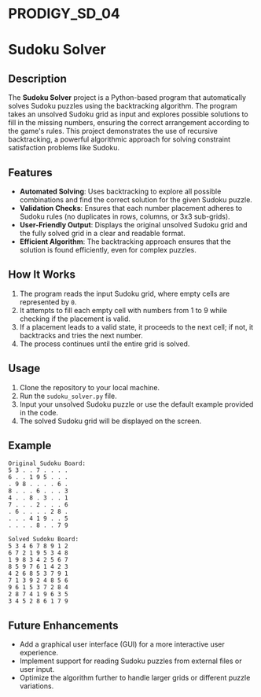 # PRODIGY_SD_04
# Sudoku Solver

## Description

The **Sudoku Solver** project is a Python-based program that automatically solves Sudoku puzzles using the backtracking algorithm. The program takes an unsolved Sudoku grid as input and explores possible solutions to fill in the missing numbers, ensuring the correct arrangement according to the game's rules. This project demonstrates the use of recursive backtracking, a powerful algorithmic approach for solving constraint satisfaction problems like Sudoku.

## Features

- **Automated Solving**: Uses backtracking to explore all possible combinations and find the correct solution for the given Sudoku puzzle.
- **Validation Checks**: Ensures that each number placement adheres to Sudoku rules (no duplicates in rows, columns, or 3x3 sub-grids).
- **User-Friendly Output**: Displays the original unsolved Sudoku grid and the fully solved grid in a clear and readable format.
- **Efficient Algorithm**: The backtracking approach ensures that the solution is found efficiently, even for complex puzzles.

## How It Works

1. The program reads the input Sudoku grid, where empty cells are represented by `0`.
2. It attempts to fill each empty cell with numbers from 1 to 9 while checking if the placement is valid.
3. If a placement leads to a valid state, it proceeds to the next cell; if not, it backtracks and tries the next number.
4. The process continues until the entire grid is solved.

## Usage

1. Clone the repository to your local machine.
2. Run the `sudoku_solver.py` file.
3. Input your unsolved Sudoku puzzle or use the default example provided in the code.
4. The solved Sudoku grid will be displayed on the screen.

## Example

```plaintext
Original Sudoku Board:
5 3 . . 7 . . . .
6 . . 1 9 5 . . .
. 9 8 . . . . 6 .
8 . . . 6 . . . 3
4 . . 8 . 3 . . 1
7 . . . 2 . . . 6
. 6 . . . . 2 8 .
. . . 4 1 9 . . 5
. . . . 8 . . 7 9

Solved Sudoku Board:
5 3 4 6 7 8 9 1 2
6 7 2 1 9 5 3 4 8
1 9 8 3 4 2 5 6 7
8 5 9 7 6 1 4 2 3
4 2 6 8 5 3 7 9 1
7 1 3 9 2 4 8 5 6
9 6 1 5 3 7 2 8 4
2 8 7 4 1 9 6 3 5
3 4 5 2 8 6 1 7 9
```

## Future Enhancements

- Add a graphical user interface (GUI) for a more interactive user experience.
- Implement support for reading Sudoku puzzles from external files or user input.
- Optimize the algorithm further to handle larger grids or different puzzle variations.
